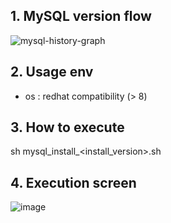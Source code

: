 ## 1. MySQL version flow
![mysql-history-graph](https://github.com/khkwon01/MySQL_install/assets/8789421/a972886c-d90e-4c06-9169-87f8c13b299a)

## 2. Usage env
- os : redhat compatibility (> 8)

## 3. How to execute   
sh mysql_install_<install_version>.sh

## 4. Execution screen
![image](https://github.com/khkwon01/MySQL_install/assets/8789421/258cffa5-a1c4-42a1-b474-907a39755d54)
